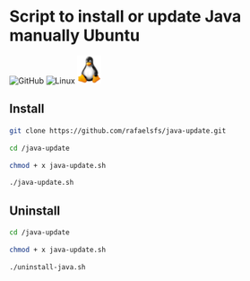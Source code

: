 # Script to install or update Java manually Ubuntu
![GitHub](https://img.shields.io/github/license/rafaelsfs/java-update) ![Linux](https://img.shields.io/badge/System-Linux-brightgreen) ![tux](https://github.com/rafaelsfs/public_html/blob/master/Tux.png)
## Install

``` bash
git clone https://github.com/rafaelsfs/java-update.git
```
``` bash
cd /java-update
```
``` bash
chmod + x java-update.sh
```
``` bash
./java-update.sh
```

## Uninstall
``` bash
cd /java-update
```
``` bash
chmod + x java-update.sh
```
``` bash
./uninstall-java.sh
```
